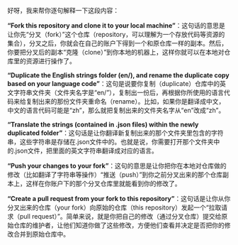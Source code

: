 好呀，我来帮你逐句解释一下这段内容：

**“Fork this repository and clone it to your local machine”**：这句话的意思是让你先“分叉（fork）”这个仓库（repository，可以理解为一个存放代码等资源的集合），分叉之后，你就会在自己的账户下得到一个和原仓库一样的副本。然后，你要把分叉后的副本“克隆（clone）”到你本地的机器上，这样你就可以在本地对仓库里的资源进行操作了。

**“Duplicate the English strings folder (en/), and rename the duplicate copy based on your language code”**：这句是说要你复制（duplicate）仓库中的英文字符串文件夹（文件夹名字是“en/”），复制出一份后，再根据你所使用的语言代码来给复制出来的那份文件夹重命名（rename）。比如，如果你是翻译成中文，中文的语言代码可能是“zh”，那么就把复制出来的文件夹名字从“en”改成“zh”。

**“Translate the strings (contained in .json files) within the newly duplicated folder”**：这句话是让你翻译新复制出来的那个文件夹里包含的字符串，这些字符串是存储在.json文件中的。也就是说，你需要打开那个文件夹中的.json文件，把里面的英文字符串翻译成对应的语言。

**“Push your changes to your fork”**：这句的意思是让你把你在本地对仓库做的修改（比如翻译了字符串等操作）“推送（push）”到你之前分叉出来的那个仓库副本上，这样在你账户下的那个分叉仓库里就能看到你的修改了。

**“Create a pull request from your fork to this repository”**：这句话是让你从你分叉出来的仓库（your fork）向原始的仓库（this repository）发起一个“拉取请求（pull request）”。简单来说，就是你把自己的修改（通过分叉仓库）提交给原始仓库的维护者，让他们知道你做了这些修改，方便他们查看并决定是否把你的修改合并到原始仓库中。
